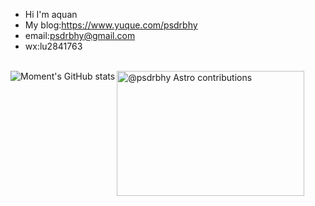 - Hi I'm aquan
- My blog:https://www.yuque.com/psdrbhy
- email:psdrbhy@gmail.com
- wx:lu2841763

<br>
  <a href="https://github.com/psdrbhy">
  <div >
  <img src="https://github-readme-stats.vercel.app/api?username=psdrbhy&show_icons=true&count_private=true&theme=vue-light&hide_border=true" alt="Moment's GitHub stats" style="zoom:100%;" align="left"/>
  <img src="https://astro.badg.es/v1/contributor/xun082.svg" alt="@psdrbhy Astro contributions" width="300" height="200">
</a>

 </div>
</a>
